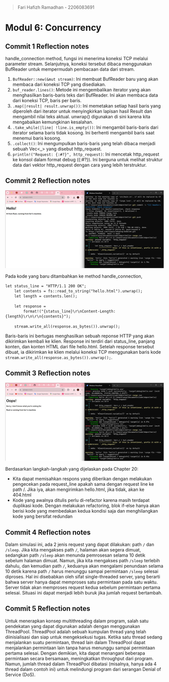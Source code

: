 > Fari Hafizh Ramadhan - 2206083691

# Modul 6: Concurrency

## Commit 1 Reflection notes

handle_connection method, fungsi ini menerima koneksi TCP melalui parameter stream. Selanjutnya, koneksi tersebut dibaca menggunakan BufReader untuk mempermudah pembacaan data dari stream.

1. `BufReader::new(&mut stream)`: Ini membuat BufReader baru yang akan membaca dari koneksi TCP yang disediakan.
2. `buf_reader.lines()`: Metode ini mengembalikan iterator yang akan menghasilkan baris-baris teks dari BufReader. Ini akan membaca data dari koneksi TCP, baris per baris.
3. `.map(|result| result.unwrap())`: Ini memetakan setiap hasil baris yang diperoleh dari iterator untuk menyingkirkan lapisan hasil Result dan mengambil nilai teks aktual. unwrap() digunakan di sini karena kita mengabaikan kemungkinan kesalahan.
4. `.take_while(|line| !line.is_empty())`: Ini mengambil baris-baris dari iterator selama baris tidak kosong. Ini berhenti mengambil baris saat menemui baris kosong.
5. `.collect()`: Ini mengumpulkan baris-baris yang telah dibaca menjadi sebuah Vec<_> yang disebut http_request.
6. `println!("Request: {:#?}", http_request)`: Ini mencetak http_request ke konsol dalam format debug ({:#?}). Ini berguna untuk melihat struktur data dari vektor http_request dengan cara yang lebih terstruktur.

## Commit 2 Reflection notes
![Commit 2 screen capture](/img/commit2.png) 

Pada kode yang baru ditambahkan ke method handle_connection,

```
let status_line = "HTTP/1.1 200 OK"; 
    let contents = fs::read_to_string("hello.html").unwrap(); 
    let length = contents.len(); 
 
    let response = 
        format!("{status_line}\r\nContent-Length: 
{length}\r\n\r\n{contents}"); 
 
    stream.write_all(response.as_bytes()).unwrap();
```
Baris-baris ini bertugas menghasilkan sebuah reponse HTTP yang akan dikirimkan kembali ke klien. Response ini terdiri dari status_line, panjang konten, dan konten HTML dari file hello.html. Setelah response tersebut dibuat, ia dikirimkan ke klien melalui koneksi TCP menggunakan baris kode `stream.write_all(response.as_bytes()).unwrap();`.

## Commit 3 Reflection notes
![Commit 3 screen capture](/img/commit3.png) 

Berdasarkan langkah-langkah yang dijelaskan pada Chapter 20:

- Kita dapat memisahkan respons yang diberikan dengan melakukan pengecekan pada request_line apakah sama dengan request line ke path /. Jika iya, akan mengirimkan hello.html, jika tidak, akan ke 404.html
- Kode yang awalnya ditulis perlu di-refactor karena masih terdapat duplikasi kode. Dengan melakukan refactoring, blok if-else hanya akan berisi kode yang membedakan kedua kondisi saja dan menghilangkan kode yang bersifat redundan

## Commit 4 Reflection notes
Dalam simulasi ini, ada 2 jenis request yang dapat dilakukan: path `/` dan `/sleep`. Jika kita mengakses path `/`, 
halaman akan segera dimuat, sedangkan path `/sleep` akan menunda pemrosesan selama 10 detik sebelum halaman dimuat. Namun, 
jika kita mengakses path `/sleep` terlebih dahulu, dan kemudian path `/`, keduanya akan mengalami penundaan selama 10 detik 
karena path `/` harus menunggu sampai permintaan `/sleep` selesai diproses. Hal ini disebabkan oleh sifat single-threaded 
server, yang berarti bahwa server hanya dapat memproses satu permintaan pada satu waktu. Server tidak akan memproses 
request kedua sebelum permintaan pertama selesai. Situasi ini dapat menjadi lebih buruk jika jumlah request bertambah.

## Commit 5 Reflection notes
Untuk menerapkan konsep multithreading dalam program, salah satu pendekatan yang dapat digunakan adalah dengan menggunakan 
ThreadPool. ThreadPool adalah sebuah kumpulan thread yang telah diinisialisasi dan siap untuk mengeksekusi tugas. Ketika 
satu thread sedang menjalankan suatu permintaan, thread lain dalam ThreadPool dapat menjalankan permintaan lain tanpa 
harus menunggu sampai permintaan pertama selesai. Dengan demikian, kita dapat menangani beberapa permintaan secara bersamaan, 
meningkatkan throughput dari program. Namun, jumlah thread dalam ThreadPool dibatasi (misalnya, hanya ada 4 thread dalam contoh ini) 
untuk melindungi program dari serangan Denial of Service (DoS).